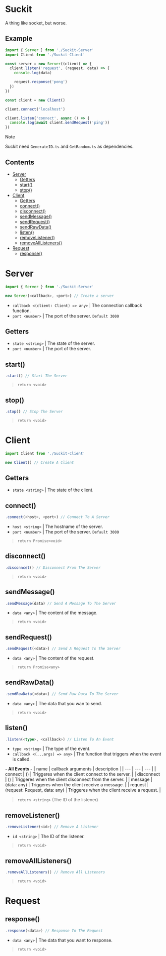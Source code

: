 # Suckit
A thing like socket, but worse.

## Example
```ts
import { Server } from './Suckit-Server'
import Client from './Suckit-Client'

const server = new Server((client) => {
  client.listen('request', (request, data) => {
    console.log(data)

    request.response('pong')
  })
})

const client = new Client()

client.connect('localhost')

client.listen('connect', async () => {
  console.log(await client.sendRequest('ping'))
})
```

> [!Note]
> Suckit need `GenerateID.ts` and `GetRandom.ts` as dependencies.

## Contents
* [Server](#server)
  * [Getters](#getters)
  * [start()](#start)
  * [stop()](#stop)
* [Client](#client)
  * [Getters](#getters-1)
  * [connect()](#connect)
  * [disconnect()](#disconnect)
  * [sendMessage()](#sendmessage)
  * [sendRequest()](#sendrequest)
  * [sendRawData()](#sendrawdata)
  * [listen()](#listen)
  * [removeListener()](#removelistener)
  * [removeAllListeners()](#removealllisteners)
* [Request](#request)
  * [response()](#response)

# Server
```ts
import { Server } from './Suckit-Server'

new Server(<callback>, <port>) // Create a server
```
* `callback <(client: Client) => any>` | The connection callback function.
* `port <number>` | The port of the server. `Default 3000`

## Getters
* `state <string>` | The state of the server.
* `port <number>` | The port of the server.

## start()
```ts
.start() // Start The Server
```
> `return <void>`

## stop()
```ts
.stop() // Stop The Server
```
> `return <void>`

# Client
```ts
import Client from './Suckit-Client'

new Client() // Create A Client
```

## Getters
* `state <string>` | The state of the client.

## connect()
```ts
.connect(<host>, <port>) // Connect To A Server
```
* `host <string>` | The hostname of the server.
* `port <number>` | The port of the server. `Default 3000`

> `return Promise<void>`

## disconnect()
```ts
.disconncet() // Disconnect From The Server
```

> `return <void>`

## sendMessage()
```ts
.sendMessage(data) // Send A Message To The Server
```
* `data <any>` | The content of the message.

> `return <void>`

## sendRequest()
```ts
.sendRequest(<data>) // Send A Request To The Server
```
* `data <any>` | The content of the request.

> `return Promise<any>`

## sendRawData()
```ts
.sendRawData(<data>) // Send Raw Data To The Server
```
* `data <any>` | The data that you wan to send.

> `return <void>`

## listen()
```ts
.listen(<type>, <callback>) // Listen To An Event
```
* `type <string>` | The type of the event.
* `callback <(...args) => any>` | The function that triggers when the event is called.

**- All Events -**
| name       | callback arguments            | description                                           |
| ---        | ---                           | ---                                                   |
| connect    | ()                            | Triggeres when the client connect to the server.      |
| disconnect | ()                            | Triggeres when the client disconnect from the server. |
| message    | (data: any)                   | Triggeres when the client receive a message.          |
| request    | (request: Request, data: any) | Triggeres when the client receive a request.          |

> `return <string>` (The ID of the listener)

## removeListener()
```ts
.removeListener(<id>) // Remove A Listener
```
* `id <string>` | The ID of the listener.

> `return <void>`

## removeAllListeners()
```ts
.removeAllListeners() // Remove All Listeners
```

> `return <void>`

# Request

## response()
```ts
.response(<data>) // Response To The Request
```
* `data <any>` | The data that you want to response.

> `return <void>`
